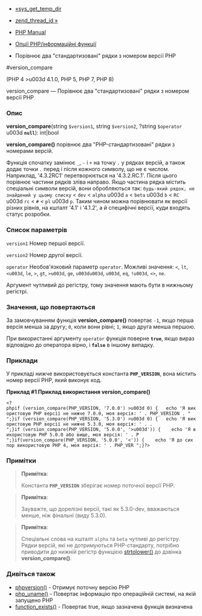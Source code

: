 - [«sys_get_temp_dir](function.sys-get-temp-dir.md)
- [zend_thread_id »](function.zend-thread-id.md)

- [PHP Manual](index.md)
- [Опції PHP/інформаційні функції](ref.info.md)
- Порівнює два "стандартизовані" рядки з номером версії PHP

#version_compare

(PHP 4 \>u003d 4.1.0, PHP 5, PHP 7, PHP 8)

version_compare — Порівнює два "стандартизовані" рядки з номером
версії PHP

### Опис

**version_compare**(string `$version1`, string `$version2`, ?string
`$operator` u003d **`null`**): int\|bool

**version_compare()** порівнює два "PHP-стандартизовані" рядки з
номерами версій.

Функція спочатку замінює `_`, `-` і `+` на точку `.` у рядках версій, а
також додає точки `.` перед і після кожного символу, що не є
числом. Наприклад, '4.3.2RC1' перетворюється на '4.3.2.RC.1'. Після цього
порівнює частини рядків зліва направо. Якщо частина рядка містить
спеціальні символи версій, вони обробляються так:
`будь-який рядок, не знайдений у цьому списку` \< `dev` \< `alpha` u003d `a` \<
`beta` u003d `b` \< `RC` u003d `rc` \< `#` \< `pl` u003d `p`. Таким чином можна
порівнювати як версії різних рівнів, на кшталт '4.1' і '4.1.2', а й
специфічні версії, куди входять статус розробки.

### Список параметрів

`version1`
Номер першої версії.

`version2`
Номер другої версії.

`operator`
Необов'язковий параметр `operator`. Можливі значення: `<`, `lt`, `<u003d`,
`le`, `>`, `gt`, `>u003d`, `ge`, `u003du003d`, `u003d`, `eq`, `!u003d`, `<>`, `ne`.

Аргумент чутливий до регістру, тому значення мають бути в нижньому
регістрі.

### Значення, що повертаються

За замовчуванням функція **version_compare()** повертає `-1`, якщо перша
версія менша за другу; `0`, коли вони рівні; `1`, якщо друга менша
першою.

При використанні аргументу `operator` функція поверне **`true`**, якщо
вираз відповідно до оператора вірно, і **`false`** в іншому
випадку.

### Приклади

У прикладі нижче використовується константа **`PHP_VERSION`**, вона містить
номер версії PHP, який виконує код.

**Приклад #1 Приклад використання **version_compare()****

` <?phpif (version_compare(PHP_VERSION, '7.0.0') >u003d 0) {   echo 'Я використовую PHP версії не нижче 7.0.0, моя версія: ' . PHP_VERSION . "
";}if (version_compare(PHP_VERSION, '5.3.0') >u003d 0) {   echo 'Я використовую PHP версії не нижче 5.3.0, моя версія: ' . .
";}if (version_compare(PHP_VERSION, '5.0.0', '>u003d')) {    echo 'Я використовую PHP 5.0.0 або вище, моя версія: ' . P 
";}if(version_compare(PHP_VERSION, '5.0.0', '<')) {    echo 'Я до сих пор використовую PHP 4, моя версія: ' . PHP_VER
";}?> `

### Примітки

> **Примітка**:
>
> Константа **`PHP_VERSION`** зберігає номер поточної версії PHP.

> **Примітка**:
>
> Зауважте, що дорелізні версії, такі як 5.3.0-dev, вважаються
> менше, ніж фінальні (виду 5.3.0).

> **Примітка**:
>
> Спеціальні слова на кшталт `alpha` та `beta` чутливі до регістру.
> Рядки версій, які не дотримуються PHP-стандарту, потрібно приводити до
> нижній регістр функцією [strtolower()](function.strtolower.md) до
> дзвінка **version_compare()**.

### Дивіться також

- [phpversion()](function.phpversion.md) - Отримує поточну версію
PHP
- [php_uname()](function.php-uname.md) - Повертає інформацію про
операційній системі, на якій запущено PHP
- [function_exists()](function.function-exists.md) - Повертає
true, якщо зазначена функція визначена

